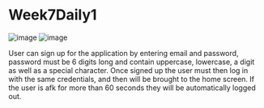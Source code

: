 # Week7Daily1
![image](https://user-images.githubusercontent.com/44408502/49412663-435b7b00-f73b-11e8-8f71-fdc25641fd20.png)
![image](https://user-images.githubusercontent.com/44408502/49412688-566e4b00-f73b-11e8-92e9-eff7b80683b1.png)

User can sign up for the application by entering email and password, password must be 6 digits long and contain uppercase, lowercase,
a digit as well as a special character.
Once signed up the user must then log in with the same credentials, and then will be brought to the home screen.
If the user is afk for more than 60 seconds they will be automatically logged out.
